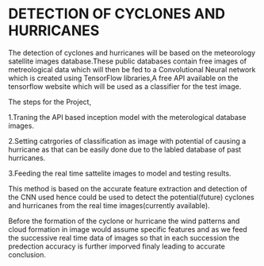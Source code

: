 # DETECTION OF CYCLONES AND HURRICANES
The detection of cyclones and hurricanes will be based on the meteorology satellite images database.These public databases contain free images of metreological data which will then be fed to a Convolutional Neural network which is created using TensorFlow libraries,A free API available on the tensorflow website which will be used as a classifier for the test image.

The steps for the Project,

1.Traning the API based inception model with the meterological database images.

2.Setting catrgories of classification as image with potential of causing a hurricane as that can be easily done due to the labled database of past hurricanes.

3.Feeding the real time sattelite images to model and testing results.

This method is based on the accurate feature extraction and detection of the CNN used hence could be used to detect the potential(future) cyclones and hurricanes from the real time images(currently available).

Before the formation of the cyclone or hurricane the wind patterns and cloud formation in image would assume specific features and as we feed the successive real time data of images so that in each succession the predection accuracy is further imporved finaly leading to accurate conclusion.
